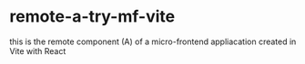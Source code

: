 # remote-a-try-mf-vite
this is the remote component (A) of a micro-frontend appliacation created in Vite with React
